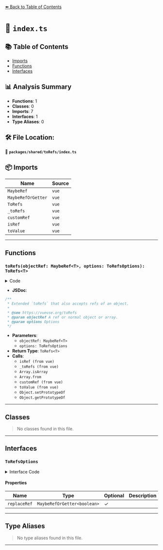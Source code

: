 [⬅️ Back to Table of Contents](../../../index.md)

# 📄 `index.ts`

## 📚 Table of Contents

- [Imports](#imports)
- [Functions](#functions)
- [Interfaces](#interfaces)

## 📊 Analysis Summary

- **Functions**: 1
- **Classes**: 0
- **Imports**: 7
- **Interfaces**: 1
- **Type Aliases**: 0

## 🛠️ File Location:
📂 **`packages/shared/toRefs/index.ts`**

## 📦 Imports

| Name | Source |
|------|--------|
| `MaybeRef` | `vue` |
| `MaybeRefOrGetter` | `vue` |
| `ToRefs` | `vue` |
| `_toRefs` | `vue` |
| `customRef` | `vue` |
| `isRef` | `vue` |
| `toValue` | `vue` |


---

## Functions

### `toRefs(objectRef: MaybeRef<T>, options: ToRefsOptions): ToRefs<T>`

<details><summary>Code</summary>

```ts
export function toRefs<T extends object>(
  objectRef: MaybeRef<T>,
  options: ToRefsOptions = {},
): ToRefs<T> {
  if (!isRef(objectRef))
    return _toRefs(objectRef)

  const result: any = Array.isArray(objectRef.value)
    ? Array.from({ length: objectRef.value.length })
    : {}

  for (const key in objectRef.value) {
    result[key] = customRef<T[typeof key]>(() => ({
      get() {
        return objectRef.value[key]
      },
      set(v) {
        const replaceRef = toValue(options.replaceRef) ?? true

        if (replaceRef) {
          if (Array.isArray(objectRef.value)) {
            const copy: any = [...objectRef.value]
            copy[key] = v
            objectRef.value = copy
          }
          else {
            const newObject = { ...objectRef.value, [key]: v }

            Object.setPrototypeOf(newObject, Object.getPrototypeOf(objectRef.value))

            objectRef.value = newObject
          }
        }
        else {
          objectRef.value[key] = v
        }
      },
    }))
  }
  return result
}
```
</details>

- **JSDoc**:
```ts
/**
 * Extended `toRefs` that also accepts refs of an object.
 *
 * @see https://vueuse.org/toRefs
 * @param objectRef A ref or normal object or array.
 * @param options Options
 */
```

- **Parameters**:
  - `objectRef: MaybeRef<T>`
  - `options: ToRefsOptions`
- **Return Type**: `ToRefs<T>`
- **Calls**:
  - `isRef (from vue)`
  - `_toRefs (from vue)`
  - `Array.isArray`
  - `Array.from`
  - `customRef (from vue)`
  - `toValue (from vue)`
  - `Object.setPrototypeOf`
  - `Object.getPrototypeOf`

---

## Classes

> No classes found in this file.


---

## Interfaces

### `ToRefsOptions`

<details><summary>Interface Code</summary>

```ts
export interface ToRefsOptions {
  /**
   * Replace the original ref with a copy on property update.
   *
   * @default true
   */
  replaceRef?: MaybeRefOrGetter<boolean>
}
```
</details>

#### Properties

| Name | Type | Optional | Description |
|------|------|----------|-------------|
| `replaceRef` | `MaybeRefOrGetter<boolean>` | ✓ |  |


---

## Type Aliases

> No type aliases found in this file.


---